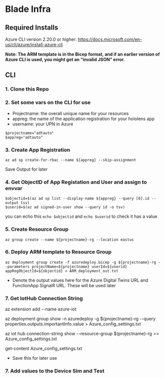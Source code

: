 # Blade Infra 
## Required Installs
Azure CLI version 2.20.0 or higher: https://docs.microsoft.com/en-us/cli/azure/install-azure-cli

**Note: The ARM template is in the Bicep format, and if an earlier version of Azure CLI is used, you might get an “invalid JSON” error.**

## CLI
### 1. Clone this Repo

### 2. Set some vars on the CLI for use
* Projectname: the overall unique name for your resources
* appreg: the name of the application registration for your hololens app
* username: your UPN in Azure


```
$projectname="adtauto"
$appreg="adtauto"
```

### 3. Create App Registration
`
az ad sp create-for-rbac --name ${appreg} --skip-assignment
`


Save Output for later

### 4. Get ObjectID of App Registation and User and assign to envvar
```
$objectid=$(az ad sp list --display-name ${appreg} --query [0].id --output tsv)
$userid=$(az ad signed-in-user show --query id -o tsv)
```
you can echo this `echo $objectid` and `echo $userid` to check it has a value


### 5. Create Resource Group
`
az group create --name ${projectname}-rg --location eastus
`

### 6. Deploy ARM template to Resource Group
`
az deployment group create -f azuredeploy.bicep -g ${projectname}-rg --parameters projectName=${projectname} userId=${userid} appRegObjectId=${objectid} > ARM_deployment_out.txt
`
- Denote the output values here for the Azure Digital Twins URL and FunctionApp SignalR URL. These will be used later

### 7. Get IotHub Connection String
az extension add --name azure-iot

az deployment group show -n azuredeploy -g ${projectname}-rg --query properties.outputs.importantInfo.value > Azure_config_settings.txt

az iot hub connection-string show --resource-group ${projectname}-rg >> Azure_config_settings.txt

get-content Azure_config_settings.txt

- Save this for later use

### 7. Add values to the Device Sim and Test
